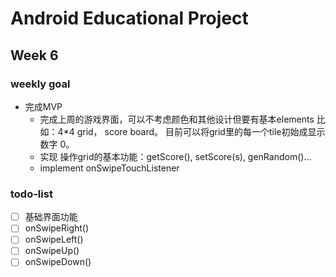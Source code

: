 # Android Educational Project
## Week 6 
### weekly goal
- 完成MVP
  - 完成上周的游戏界面，可以不考虑颜色和其他设计但要有基本elements 比如：4*4 grid， score board。 目前可以将grid里的每一个tile初始成显示数字 0。
  - 实现 操作grid的基本功能：getScore(), setScore(s), genRandom()...
  - implement onSwipeTouchListener
### todo-list
- [ ] 基础界面功能
- [ ] onSwipeRight()
- [ ] onSwipeLeft()
- [ ] onSwipeUp()
- [ ] onSwipeDown()

